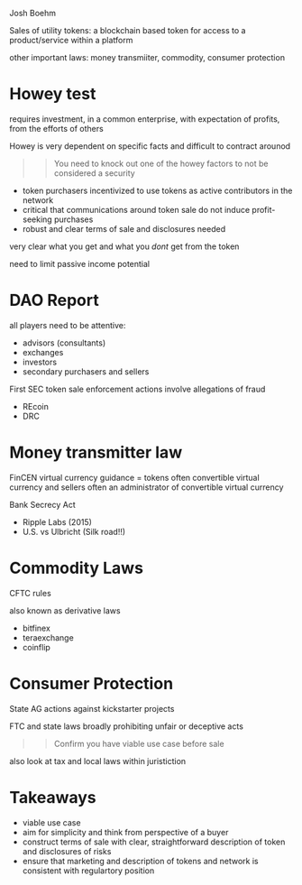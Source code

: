 Josh Boehm

Sales of utility tokens: a blockchain based token for access to a product/service within a platform

other important laws: money transmiiter, commodity, consumer protection

Howey test
=========

requires investment, in a common enterprise, with expectation of profits, from the efforts of others

Howey is very dependent on specific facts and difficult to contract arounod

>> You need to knock out one of the howey factors to not be considered a security

- token purchasers incentivized to use tokens as active contributors in the network
- critical that communications around token sale do not induce profit-seeking purchases
- robust and clear terms of sale and disclosures needed

very clear what you get and what you *dont* get from the token

need to limit passive income potential

DAO Report
=========

all players need to be attentive:

- advisors (consultants)
- exchanges
- investors
- secondary purchasers and sellers

First SEC token sale enforcement actions involve allegations of fraud

- REcoin
- DRC

Money transmitter law
==================

FinCEN virtual currency guidance = tokens often convertible virtual currency and sellers often an administrator of convertible virtual currency

Bank Secrecy Act

- Ripple Labs (2015)
- U.S. vs Ulbricht (Silk road!!)

Commodity Laws
===============

CFTC rules

also known as derivative laws

- bitfinex
- teraexchange
- coinflip

Consumer Protection
================

State AG actions against kickstarter projects

FTC and state laws broadly prohibiting unfair or deceptive acts

>> Confirm you have viable use case before sale

also look at tax and local laws within juristiction

Takeaways
======

- viable use case
- aim for simplicity and think from perspective of a buyer
- construct terms of sale with clear, straightforward description of token and disclosures of risks
- ensure that marketing and description of tokens and network is consistent with regulartory position
